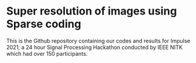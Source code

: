 # Super resolution of images using Sparse coding 

This is the Github repository containing our codes and results for Impulse 2021, a 24 hour Signal Processing Hackathon conducted by IEEE NITK which had over 150 participants.
